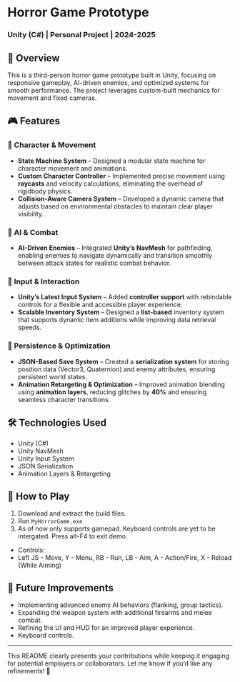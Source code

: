 # Horror Game Prototype  

### Unity (C#) | Personal Project | 2024-2025

## 📌 Overview  
This is a third-person horror game prototype built in Unity, focusing on responsive gameplay, AI-driven enemies, and optimized systems for smooth performance. The project leverages custom-built mechanics for movement and fixed cameras.

## 🎮 Features  

### 🔹 Character & Movement  
- **State Machine System** – Designed a modular state machine for character movement and animations.
- **Custom Character Controller** – Implemented precise movement using **raycasts** and velocity calculations, eliminating the overhead of rigidbody physics.  
- **Collision-Aware Camera System** – Developed a dynamic camera that adjusts based on environmental obstacles to maintain clear player visibility.  

### 🔹 AI & Combat  
- **AI-Driven Enemies** – Integrated **Unity’s NavMesh** for pathfinding, enabling enemies to navigate dynamically and transition smoothly between attack states for realistic combat behavior.  

### 🔹 Input & Interaction  
- **Unity’s Latest Input System** – Added **controller support** with rebindable controls for a flexible and accessible player experience.  
- **Scalable Inventory System** – Designed a **list-based** inventory system that supports dynamic item additions while improving data retrieval speeds.  

### 🔹 Persistence & Optimization  
- **JSON-Based Save System** – Created a **serialization system** for storing position data (Vector3, Quaternion) and enemy attributes, ensuring persistent world states.  
- **Animation Retargeting & Optimization** – Improved animation blending using **animation layers**, reducing glitches by **40%** and ensuring seamless character transitions.  

## 🛠️ Technologies Used  
- Unity (C#)  
- Unity NavMesh  
- Unity Input System  
- JSON Serialization  
- Animation Layers & Retargeting  

## 🚀 How to Play  
1. Download and extract the build files.  
2. Run `MyHorrorGame.exe`
3. As of now only supports gamepad. Keyboard controls are yet to be intergated. Press alt-F4 to exit demo.
  - Controls:
  - Left JS - Move, Y - Menu, RB - Run, LB - Aim, A - Action/Fire, X - Reload (While Aiming)  

## 📜 Future Improvements  
- Implementing advanced enemy AI behaviors (flanking, group tactics).  
- Expanding the weapon system with additional firearms and melee combat.  
- Refining the UI and HUD for an improved player experience.
- Keyboard controls.

---

This README clearly presents your contributions while keeping it engaging for potential employers or collaborators. Let me know if you’d like any refinements! 🚀
